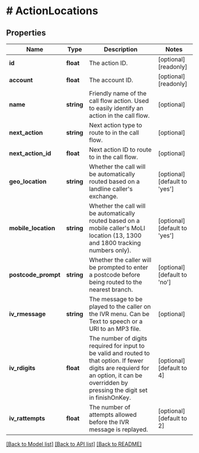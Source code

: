 # # ActionLocations

## Properties

Name | Type | Description | Notes
------------ | ------------- | ------------- | -------------
**id** | **float** | The action ID. | [optional] [readonly]
**account** | **float** | The account ID. | [optional] [readonly]
**name** | **string** | Friendly name of the call flow action. Used to easily identify an action in the call flow. | [optional]
**next_action** | **string** | Next action type to route to in the call flow. | [optional]
**next_action_id** | **float** | Next action ID to route to in the call flow. | [optional]
**geo_location** | **string** | Whether the call will be automatically routed based on a landline caller&#39;s exchange. | [optional] [default to 'yes']
**mobile_location** | **string** | Whether the call will be automatically routed based on a mobile caller&#39;s MoLI location (13, 1300 and 1800 tracking numbers only). | [optional] [default to 'yes']
**postcode_prompt** | **string** | Whether the caller will be prompted to enter a postcode before being routed to the nearest branch. | [optional] [default to 'no']
**iv_rmessage** | **string** | The message to be played to the caller on the IVR menu. Can be Text to speech or a URI to an MP3 file. | [optional]
**iv_rdigits** | **float** | The number of digits required for input to be valid and routed to that option. If fewer digits are requierd for an option, it can be overridden by pressing the digit set in finishOnKey. | [optional] [default to 4]
**iv_rattempts** | **float** | The number of attempts allowed before the IVR message is replayed. | [optional] [default to 2]

[[Back to Model list]](../../README.md#models) [[Back to API list]](../../README.md#endpoints) [[Back to README]](../../README.md)
